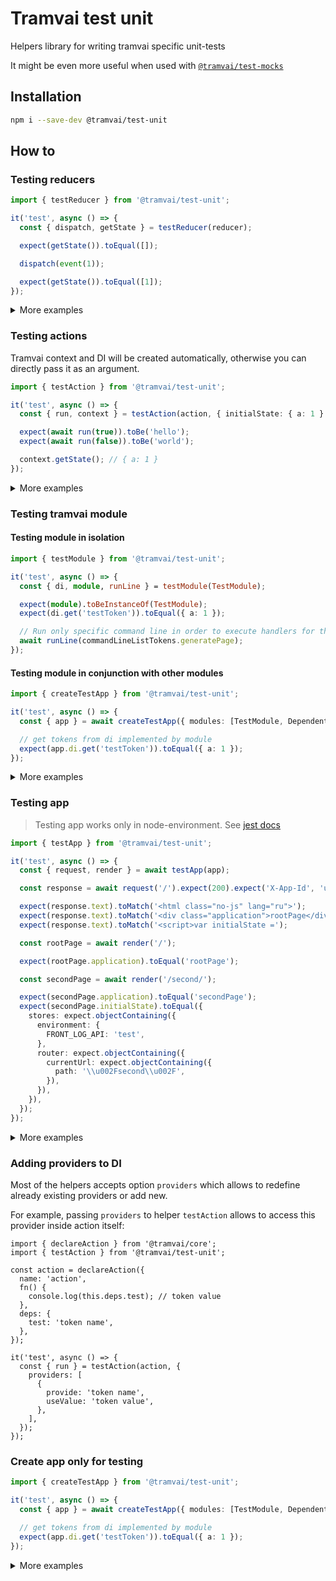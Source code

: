 # Tramvai test unit

Helpers library for writing tramvai specific unit-tests

It might be even more useful when used with [`@tramvai/test-mocks`](./mocks.md)

## Installation

```bash
npm i --save-dev @tramvai/test-unit
```

## How to

### Testing reducers

```ts
import { testReducer } from '@tramvai/test-unit';

it('test', async () => {
  const { dispatch, getState } = testReducer(reducer);

  expect(getState()).toEqual([]);

  dispatch(event(1));

  expect(getState()).toEqual([1]);
});
```

<p>
<details>
<summary>More examples</summary>

@inline src/state/testReducer.spec.ts

</details>
</p>

### Testing actions

Tramvai context and DI will be created automatically, otherwise you can directly pass it as an argument.

```ts
import { testAction } from '@tramvai/test-unit';

it('test', async () => {
  const { run, context } = testAction(action, { initialState: { a: 1 } });

  expect(await run(true)).toBe('hello');
  expect(await run(false)).toBe('world');

  context.getState(); // { a: 1 }
});
```

<p>
<details>
<summary>More examples</summary>

@inline src/state/testAction.spec.ts

</details>
</p>

### Testing tramvai module

#### Testing module in isolation

```ts
import { testModule } from '@tramvai/test-unit';

it('test', async () => {
  const { di, module, runLine } = testModule(TestModule);

  expect(module).toBeInstanceOf(TestModule);
  expect(di.get('testToken')).toEqual({ a: 1 });

  // Run only specific command line in order to execute handlers for this line inside module
  await runLine(commandLineListTokens.generatePage);
});
```

#### Testing module in conjunction with other modules

```ts
import { createTestApp } from '@tramvai/test-unit';

it('test', async () => {
  const { app } = await createTestApp({ modules: [TestModule, DependentModule] });

  // get tokens from di implemented by module
  expect(app.di.get('testToken')).toEqual({ a: 1 });
});
```

<p>
<details>
<summary>More examples</summary>

@inline src/module/testModule.spec.ts

</details>
</p>

### Testing app

> Testing app works only in node-environment. See [jest docs](https://jestjs.io/docs/27.0/configuration#testenvironment-string)

```ts
import { testApp } from '@tramvai/test-unit';

it('test', async () => {
  const { request, render } = await testApp(app);

  const response = await request('/').expect(200).expect('X-App-Id', 'unit-app');

  expect(response.text).toMatch('<html class="no-js" lang="ru">');
  expect(response.text).toMatch('<div class="application">rootPage</div>');
  expect(response.text).toMatch('<script>var initialState =');

  const rootPage = await render('/');

  expect(rootPage.application).toEqual('rootPage');

  const secondPage = await render('/second/');

  expect(secondPage.application).toEqual('secondPage');
  expect(secondPage.initialState).toEqual({
    stores: expect.objectContaining({
      environment: {
        FRONT_LOG_API: 'test',
      },
      router: expect.objectContaining({
        currentUrl: expect.objectContaining({
          path: '\\u002Fsecond\\u002F',
        }),
      }),
    }),
  });
});
```

<p>
<details>
<summary>More examples</summary>

@inline src/app/testApp.spec.ts

</details>
</p>

### Adding providers to DI

Most of the helpers accepts option `providers` which allows to redefine already existing providers or add new.

For example, passing `providers` to helper `testAction` allows to access this provider inside action itself:

```tsx
import { declareAction } from '@tramvai/core';
import { testAction } from '@tramvai/test-unit';

const action = declareAction({
  name: 'action',
  fn() {
    console.log(this.deps.test); // token value
  },
  deps: {
    test: 'token name',
  },
});

it('test', async () => {
  const { run } = testAction(action, {
    providers: [
      {
        provide: 'token name',
        useValue: 'token value',
      },
    ],
  });
});
```

### Create app only for testing

```ts
import { createTestApp } from '@tramvai/test-unit';

it('test', async () => {
  const { app } = await createTestApp({ modules: [TestModule, DependentModule] });

  // get tokens from di implemented by module
  expect(app.di.get('testToken')).toEqual({ a: 1 });
});
```

<p>
<details>
<summary>More examples</summary>

@inline src/app/createTestApp.spec.ts

</details>
</p>
